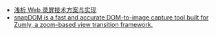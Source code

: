 
* [浅析 Web 录屏技术方案与实现](https://mp.weixin.qq.com/s/4upWZiCVKHe6nK_FEeukWA)
* [snapDOM is a fast and accurate DOM-to-image capture tool built for Zumly, a zoom-based view transition framework.](https://github.com/zumly/snapDOM)